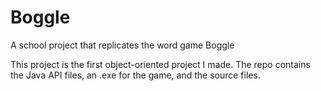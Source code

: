# Boggle
A school project that replicates the word game Boggle

This project is the first object-oriented project I made. The repo contains the Java API files, an .exe for the game, 
and the source files.

